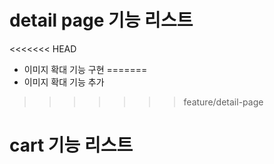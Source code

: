 # detail page 기능 리스트
<<<<<<< HEAD
- 이미지 확대 기능 구현
=======
- 이미지 확대 기능 추가
>>>>>>> feature/detail-page


# cart 기능 리스트
